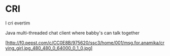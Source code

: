 # CRI
I cri evertim

Java multi-threaded chat client where babby's can talk together

[http://f0.pepst.com/c/CC0E8B/975620/ssc3/home/001/msg.for.anamika/crying_girl.jpg_480_480_0_64000_0_1_0.jpg]
